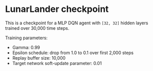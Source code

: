 # LunarLander checkpoint

This is a checkpoint for a MLP DQN agent with `[32, 32]` hidden layers trained over 30,000 time steps.

Training parameters:

* Gamma: 0.99
* Epsilon schedule: drop from 1.0 to 0.1 over first 2,000 steps
* Replay buffer size: 10,000
* Target network soft-update parameter: 0.01

